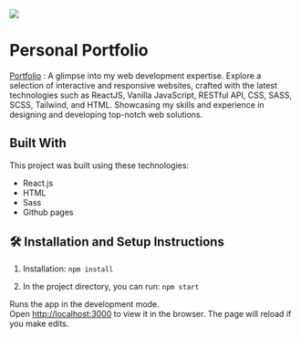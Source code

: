 <img src="https://github.com/catherineisonline/personal-portfolio/blob/main/public/project-priview.jpg?raw=true"><img/>

# Personal Portfolio
<a href="https://catherineisonline.github.io/personal-portfolio/">Portfolio</a> : A glimpse into my web development expertise. Explore a selection of interactive and responsive websites, crafted with the latest technologies such as ReactJS, Vanilla JavaScript, RESTful API, CSS, SASS, SCSS, Tailwind, and HTML. Showcasing my skills and experience in designing and developing top-notch web solutions.


## Built With

This project was built using these technologies:

- React.js
- HTML
- Sass
- Github pages

## 🛠 Installation and Setup Instructions

1. Installation: `npm install`

2. In the project directory, you can run: `npm start`

Runs the app in the development mode.\
Open [http://localhost:3000](http://localhost:3000) to view it in the browser.
The page will reload if you make edits.
